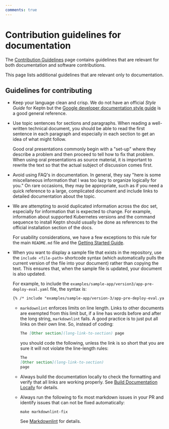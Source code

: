 ```yaml
---
comments: true
---
```


# Contribution guidelines for documentation

The [Contribution Guidelines](../general/contrib-guidelines-gen.md) page
contains guidelines that are relevant
for both documentation and software contributions.

This page lists additional guidelines
that are relevant only to documentation.

## Guidelines for contributing

* Keep your language clean and crisp.
  We do not have an official *Style Guide* for Keptn but the
  [Google developer documentation style guide](https://developers.google.com/style)
  is a good general reference.

* Use topic sentences for sections and paragraphs.
  When reading a well-written technical document,
  you should be able to read the first sentence in each paragraph
  and especially in each section to get an idea of what might follow.

    Good oral presentations commonly begin with a "set-up"
    where they describe a problem
    and then proceed to tell how to fix that problem.
    When using oral presentations as source material,
    it is important to rewrite the text
    so that the actual subject of discussion comes first.

* Avoid using FAQ's in documentation.
  In general, they say "here is some miscellaneous information
  that I was too lazy to organize logically for you."
  On rare occasions, they may be appropriate,
  such as if you need a quick reference to a large, complicated document
  and include links to detailed documentation about the topic.

* We are attempting to avoid duplicated information across the doc set,
  especially for information that is expected to change.
  For example, information about supported Kubernetes versions
  and the command sequence to install Keptn should usually be done
  as references to the official installation section of the docs.

    For usability considerations, we have a few exceptions to this rule
    for the main `README.md` file and the [Getting Started Guide](../../getting-started/index.md).

* When you want to display a sample file that exists in the repository,
  use the `include <file-path>` shortcode syntax
  (which automatically pulls the current version of the file into your document)
  rather than copying the text.
  This ensures that, when the sample file is updated,
  your document is also updated.

    For example, to include the `examples/sample-app/version3/app-pre-deploy-eval.yaml` file,
    the syntax is:

    ```md
    {% /* include "examples/sample-app/version-3/app-pre-deploy-eval.yaml" */ %}
    ```

  * `markdownlint` enforces limits on line length.
    Links to other documents are exempted from this limit
    but, if a line has words before and after the long string,
    `markdownlint` fails.
    A good practice is to just put all links on their own line.
    So, instead of coding:
  
    ```md
    The [Other section](long-link-to-section) page
    ```

    you should code the following,
    unless the link is so short
    that you are sure it will not violate the line-length rules:

    ```md
    The
    [Other section](long-link-to-section)
    page
    ```

  * Always build the documentation locally to check the formatting
    and verify that all links are working properly.
    See [Build Documentation Locally](./local-building.md)
    for details.

  * Always run the following to fix most markdown issues in your PR
    and identify issues that can not be fixed automatically:

    ```shell
    make markdownlint-fix
    ```

    See [Markdownlint](./linter-requirements.md#markdownlint)
    for details.
